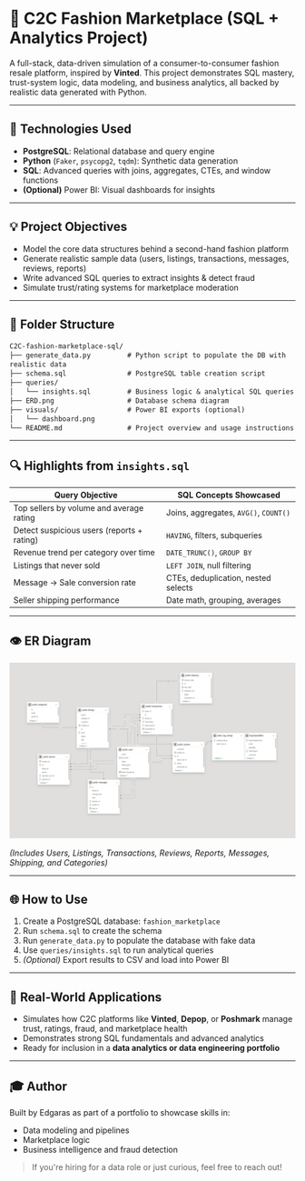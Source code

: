 # 🌿 C2C Fashion Marketplace (SQL + Analytics Project)

A full-stack, data-driven simulation of a consumer-to-consumer fashion resale platform, inspired by **Vinted**. This project demonstrates SQL mastery, trust-system logic, data modeling, and business analytics, all backed by realistic data generated with Python.

---

## 🔧 Technologies Used

* **PostgreSQL**: Relational database and query engine
* **Python** (`Faker`, `psycopg2`, `tqdm`): Synthetic data generation
* **SQL**: Advanced queries with joins, aggregates, CTEs, and window functions
* **(Optional)** Power BI: Visual dashboards for insights

---

## 💡 Project Objectives

* Model the core data structures behind a second-hand fashion platform
* Generate realistic sample data (users, listings, transactions, messages, reviews, reports)
* Write advanced SQL queries to extract insights & detect fraud
* Simulate trust/rating systems for marketplace moderation

---

## 📂 Folder Structure

```
C2C-fashion-marketplace-sql/
├── generate_data.py         # Python script to populate the DB with realistic data
├── schema.sql               # PostgreSQL table creation script
├── queries/
│   └── insights.sql         # Business logic & analytical SQL queries
├── ERD.png                  # Database schema diagram
├── visuals/                 # Power BI exports (optional)
│   └── dashboard.png
└── README.md                # Project overview and usage instructions
```

---

## 🔍 Highlights from `insights.sql`

| Query Objective                            | SQL Concepts Showcased                |
| ------------------------------------------ | ------------------------------------- |
| Top sellers by volume and average rating   | Joins, aggregates, `AVG()`, `COUNT()` |
| Detect suspicious users (reports + rating) | `HAVING`, filters, subqueries         |
| Revenue trend per category over time       | `DATE_TRUNC()`, `GROUP BY`            |
| Listings that never sold                   | `LEFT JOIN`, null filtering           |
| Message → Sale conversion rate             | CTEs, deduplication, nested selects   |
| Seller shipping performance                | Date math, grouping, averages         |

---

## 👁️ ER Diagram

![ERD](./ERD.png)

*(Includes Users, Listings, Transactions, Reviews, Reports, Messages, Shipping, and Categories)*

---

## 🌐 How to Use

1. Create a PostgreSQL database: `fashion_marketplace`
2. Run `schema.sql` to create the schema
3. Run `generate_data.py` to populate the database with fake data
4. Use `queries/insights.sql` to run analytical queries
5. *(Optional)* Export results to CSV and load into Power BI

---

## 🚀 Real-World Applications

* Simulates how C2C platforms like **Vinted**, **Depop**, or **Poshmark** manage trust, ratings, fraud, and marketplace health
* Demonstrates strong SQL fundamentals and advanced analytics
* Ready for inclusion in a **data analytics or data engineering portfolio**

---

## 🎓 Author

Built by Edgaras as part of a portfolio to showcase skills in:

* Data modeling and pipelines
* Marketplace logic
* Business intelligence and fraud detection

> If you're hiring for a data role or just curious, feel free to reach out!
